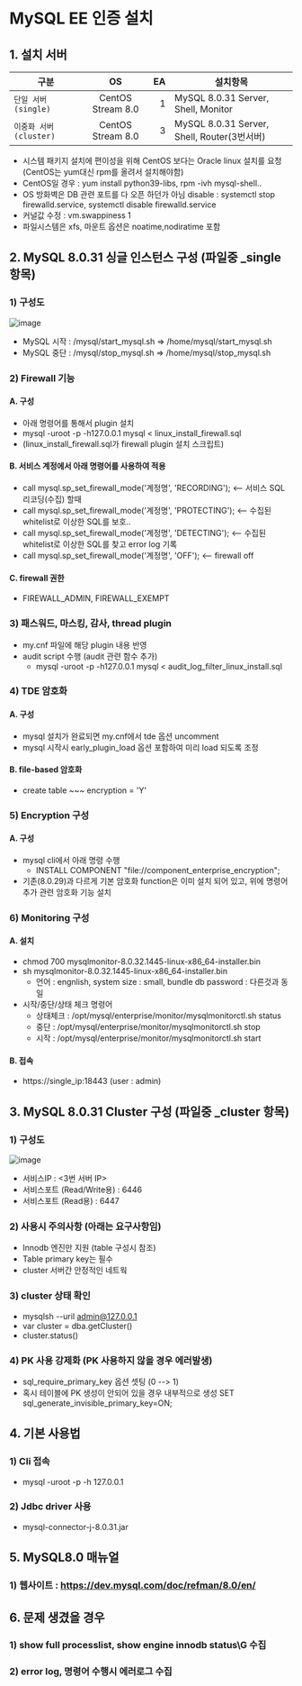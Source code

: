 # MySQL EE 인증 설치
## 1. 설치 서버
| 구분 | OS | EA | 설치항목 |
|---|:---:|---:|---|
| `단일 서버 (single)` | CentOS Stream 8.0 | 1 | MySQL 8.0.31 Server, Shell, Monitor |
| `이중화 서버 (cluster)` | CentOS Stream 8.0 | 3 | MySQL 8.0.31 Server, Shell, Router(3번서버) |
- 시스템 패키지 설치에 편이성을 위해 CentOS 보다는 Oracle linux 설치를 요청 (CentOS는 yum대신 rpm를 올려서 설치해야함)
- CentOS일 경우 : yum install python39-libs, rpm -ivh mysql-shell..
- OS 방화벽은 DB 관련 포트를 다 오픈 하던가 아님 disable : systemctl stop firewalld.service, systemctl disable firewalld.service
- 커널값 수정 : vm.swappiness 1
- 파일시스템은 xfs, 마운트 옵션은 noatime,nodiratime 포함 


## 2. MySQL 8.0.31 싱글 인스턴스 구성 (파일중 _single 항목)
### 1) 구성도
![image](https://user-images.githubusercontent.com/8789421/210689191-4d3fc35b-cff2-44da-801a-3aec88777556.png)

   - MySQL 시작 : /mysql/start_mysql.sh  => /home/mysql/start_mysql.sh
   - MySQL 중단 : /mysql/stop_mysql.sh  => /home/mysql/stop_mysql.sh 

### 2) Firewall 기능
#### A. 구성
   - 아래 명령어를 통해서 plugin 설치 
   - mysql -uroot -p -h127.0.0.1 mysql < linux_install_firewall.sql
   - (linux_install_firewall.sql가 firewall plugin 설치 스크립트)
#### B. 서비스 계정에서 아래 명령어를 사용하여 적용
   - call mysql.sp_set_firewall_mode('계정명', 'RECORDING');    <-- 서비스 SQL 리코딩(수집) 할때
   - call mysql.sp_set_firewall_mode('계정명', 'PROTECTING');   <-- 수집된 whitelist로 이상한 SQL를 보호..
   - call mysql.sp_set_firewall_mode('계정명', 'DETECTING');    <-- 수집된 whitelist로 이상한 SQL를 찾고 error log 기록
   - call mysql.sp_set_firewall_mode('계정명', 'OFF');    <-- firewall off
#### C. firewall 권한
   - FIREWALL_ADMIN, FIREWALL_EXEMPT
   
### 3) 패스워드, 마스킹, 감사, thread plugin
   - my.cnf 파일에 해당 plugin 내용 반영
   - audit script 수행 (audit 관련 함수 추가)
     - mysql -uroot -p -h127.0.0.1 mysql < audit_log_filter_linux_install.sql

### 4) TDE 암호화
#### A. 구성
   - mysql 설치가 완료되면 my.cnf에서 tde 옵션 uncomment 
   - mysql 시작시 early_plugin_load 옵션 포함하여 미리 load 되도록 조정
#### B. file-based 암호화
   - create table ~~~ encryption = 'Y'
   
### 5) Encryption 구성
#### A. 구성
   - mysql cli에서 아래 명령 수행
     - INSTALL COMPONENT "file://component_enterprise_encryption";
   - 기존(8.0.29)과 다르게 기본 암호화 function은 이미 설치 되어 있고, 위에 명령어 추가 관련 암호화 기능 설치

### 6) Monitoring 구성
#### A. 설치
   - chmod 700 mysqlmonitor-8.0.32.1445-linux-x86_64-installer.bin
   - sh mysqlmonitor-8.0.32.1445-linux-x86_64-installer.bin
     - 언어 : engnlish, system size : small, bundle db password : 다른것과 동일
   - 시작/중단/상태 체크 명령어
     - 상태체크 : /opt/mysql/enterprise/monitor/mysqlmonitorctl.sh status
     - 중단 : /opt/mysql/enterprise/monitor/mysqlmonitorctl.sh stop
     - 시작 : /opt/mysql/enterprise/monitor/mysqlmonitorctl.sh start
#### B. 접속 
   - https://single_ip:18443  (user : admin)

## 3. MySQL 8.0.31 Cluster 구성 (파일중 _cluster 항목)
### 1) 구성도
![image](https://user-images.githubusercontent.com/8789421/216266513-7ba0c569-4e77-49af-ac62-99952cf39763.png)

   - 서비스IP : <3번 서버 IP> 
   - 서비스포트 (Read/Write용) : 6446
   - 서비스포트 (Read용) : 6447
### 2) 사용시 주의사항 (아래는 요구사항임) 
   - Innodb 엔진만 지원 (table 구성시 참조)
   - Table primary key는 필수 
   - cluster 서버간 안정적인 네트웍
### 3) cluster 상태 확인
   - mysqlsh --uril admin@127.0.0.1
   - var cluster = dba.getCluster()
   - cluster.status()
### 4) PK 사용 강제화 (PK 사용하지 않을 경우 에러발생)
   - sql_require_primary_key 옵션 셋팅 (0 --> 1)
   - 혹시 테이블에 PK 생성이 안되어 있을 경우 내부적으로 생성 SET sql_generate_invisible_primary_key=ON;

## 4. 기본 사용법
### 1) Cli 접속 
   - mysql -uroot -p -h 127.0.0.1
### 2) Jdbc driver 사용
   - mysql-connector-j-8.0.31.jar

## 5. MySQL8.0 매뉴얼
### 1) 웹사이트 : https://dev.mysql.com/doc/refman/8.0/en/
       
## 6. 문제 생겼을 경우
### 1) show full processlist, show engine innodb status\G 수집
### 2) error log, 명령어 수행시 에러로그 수집
   
